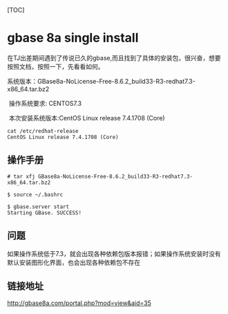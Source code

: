 [TOC]

# gbase 8a single install

​	在TJ出差期间遇到了传说已久的gbase,而且找到了具体的安装包，很兴奋，想要按照文档，按照一下，先看看如何。

​	系统版本：GBase8a-NoLicense-Free-8.6.2_build33-R3-redhat7.3-x86_64.tar.bz2

​	操作系统要求:   CENTOS7.3

​	本次安装系统版本:CentOS Linux release 7.4.1708 (Core) 

```
cat /etc/redhat-release 
CentOS Linux release 7.4.1708 (Core) 
```



## 操作手册

```
# tar xfj GBase8a-NoLicense-Free-8.6.2_build33-R3-redhat7.3-x86_64.tar.bz2 
```



```
$ source ~/.bashrc
```



```
$ gbase.server start
Starting GBase. SUCCESS! 
```





## 问题

​	如果操作系统低于7.3，就会出现各种依赖包版本报错；如果操作系统安装时没有默认安装图形化界面，也会出现各种依赖包不存在





## 链接地址

http://gbase8a.com/portal.php?mod=view&aid=35